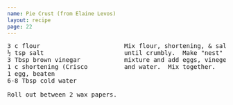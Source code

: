 ```yaml
---
name: Pie Crust (from Elaine Levos)
layout: recipe
page: 22
---
```


<pre>
3 c flour                       Mix flour, shortening, & salt
½ tsp salt                      until crumbly.  Make "nest" in
3 Tbsp brown vinegar            mixture and add eggs, vineger,
1 c shortening (Crisco          and water.  Mix together.
1 egg, beaten
6-8 Tbsp cold water

Roll out between 2 wax papers.
</pre>

